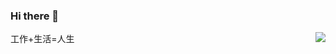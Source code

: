 ### Hi there 👋
<img align="right" src="https://github-readme-stats.vercel.app/api?username=dice246&show_icons=true&icon_color=0366d6&text_color=24292e&bg_color=ffffff&hide_title=true" />

工作+生活=人生
<!--
**dice246/dice246** is a ✨ _special_ ✨ repository because its `README.md` (this file) appears on your GitHub profile.

Here are some ideas to get you started:

- 🔭 I’m currently working on ...
- 🌱 I’m currently learning ...
- 👯 I’m looking to collaborate on ...
- 🤔 I’m looking for help with ...
- 💬 Ask me about ...
- 📫 How to reach me: ...
- 😄 Pronouns: ...
- ⚡ Fun fact: ...
-->
